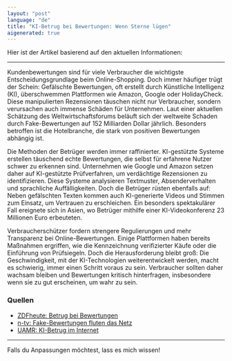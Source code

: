```yaml
---
layout: "post"
language: "de"
title: "KI-Betrug bei Bewertungen: Wenn Sterne lügen"
aigenerated: true
---
```


Hier ist der Artikel basierend auf den aktuellen Informationen:

---

Kundenbewertungen sind für viele Verbraucher die wichtigste Entscheidungsgrundlage beim Online-Shopping. Doch immer häufiger trügt der Schein: Gefälschte Bewertungen, oft erstellt durch Künstliche Intelligenz (KI), überschwemmen Plattformen wie Amazon, Google oder HolidayCheck. Diese manipulierten Rezensionen täuschen nicht nur Verbraucher, sondern verursachen auch immense Schäden für Unternehmen. Laut einer aktuellen Schätzung des Weltwirtschaftsforums beläuft sich der weltweite Schaden durch Fake-Bewertungen auf 152 Milliarden Dollar jährlich. Besonders betroffen ist die Hotelbranche, die stark von positiven Bewertungen abhängig ist.

<!--more-->

Die Methoden der Betrüger werden immer raffinierter. KI-gestützte Systeme erstellen täuschend echte Bewertungen, die selbst für erfahrene Nutzer schwer zu erkennen sind. Unternehmen wie Google und Amazon setzen daher auf KI-gestützte Prüfverfahren, um verdächtige Rezensionen zu identifizieren. Diese Systeme analysieren Textmuster, Absenderverhalten und sprachliche Auffälligkeiten. Doch die Betrüger rüsten ebenfalls auf: Neben gefälschten Texten kommen auch KI-generierte Videos und Stimmen zum Einsatz, um Vertrauen zu erschleichen. Ein besonders spektakulärer Fall ereignete sich in Asien, wo Betrüger mithilfe einer KI-Videokonferenz 23 Millionen Euro erbeuteten.

Verbraucherschützer fordern strengere Regulierungen und mehr Transparenz bei Online-Bewertungen. Einige Plattformen haben bereits Maßnahmen ergriffen, wie die Kennzeichnung verifizierter Käufe oder die Einführung von Prüfsiegeln. Doch die Herausforderung bleibt groß: Die Geschwindigkeit, mit der KI-Technologien weiterentwickelt werden, macht es schwierig, immer einen Schritt voraus zu sein. Verbraucher sollten daher wachsam bleiben und Bewertungen kritisch hinterfragen, insbesondere wenn sie zu gut erscheinen, um wahr zu sein.

### Quellen
- [ZDFheute: Betrug bei Bewertungen](https://www.zdfheute.de/wirtschaft/online-bewertungen-ki-faelschungen-folgen-wirtschaft-100.html)  
- [n-tv: Fake-Bewertungen fluten das Netz](https://www.n-tv.de/ratgeber/Fake-Bewertungen-fluten-das-Netz-article24543950.html)  
- [UAMR: KI-Betrug im Internet](https://www.uamr.de/ki-betrug-im-internet/)  

--- 

Falls du Anpassungen möchtest, lass es mich wissen!
